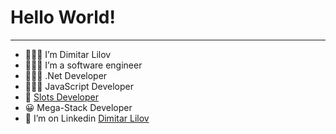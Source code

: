 # Hello World!
---
* 🙋🏼‍♂️ I’m Dimitar Lilov
* 👨🏼‍💻 I’m a software engineer
* 👨🏼‍💻 .Net Developer
* 👨🏼‍💻 JavaScript Developer
* 🎰 [Slots Developer](https://7mojos.com/slots)
* 😀 Mega-Stack Developer
* 💼 I’m on Linkedin [Dimitar Lilov](https://www.linkedin.com/in/dimitar-lilov-655a221a4/)
